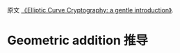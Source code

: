 原文 [《Elliptic Curve Cryptography: a gentle introduction》](https://andrea.corbellini.name/2015/05/17/elliptic-curve-cryptography-a-gentle-introduction/).

# Geometric addition 推导
